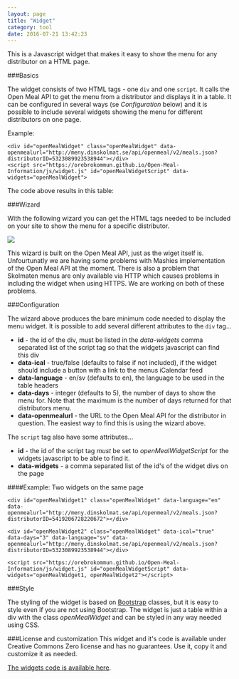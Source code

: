 ```yaml
---
layout: page
title: "Widget"
category: tool
date: 2016-07-21 13:42:23
---
```


This is a Javascript widget that makes it easy to show the menu for any distributor on a HTML page.

###Basics

The widget consists of two HTML tags - one <code>div</code> and one <code>script</code>. It calls the Open Meal API to get the menu from a distributor and displays it in a table. It can be configured in several ways (se *Configuration* below) and it is possible to include several widgets showing the menu for different distributors on one page.

Example:

<pre><code>&lt;div id=&quot;openMealWidget&quot; class=&quot;openMealWidget&quot; data-openmealurl=&quot;http://meny.dinskolmat.se/api/openmeal/v2/meals.json?distributorID=5323089923538944&quot;&gt;&lt;/div&gt;
&lt;script src=&quot;https://orebrokommun.github.io/Open-Meal-Information/js/widget.js&quot; id=&quot;openMealWidgetScript&quot; data-widgets=&quot;openMealWidget&quot;&gt;</code></pre>

The code above results in this table:

<div id="openMealWidget" class="openMealWidget" data-openmealurl="http://meny.dinskolmat.se/api/openmeal/v2/meals.json?distributorID=5323089923538944"></div>
<script src="https://orebrokommun.github.io/Open-Meal-Information/js/widget.js" id="openMealWidgetScript" data-widgets="openMealWidget"></script>

###Wizard

With the following wizard you can get the HTML tags needed to be included on your site to show the menu for a specific distributor.

<div id="openMealWizard">
    <div class="alert alert-danger" style="display: none"></div>
    <form>
        <p id="dataProvidersContainer">
            <img src="{{ site.baseurl }}/img/loader.gif" class="loadingImage"/>
            <select id="dataProviders" style="display: none">
                <option value="">-- 1. Pick Data Provider --</option> 
            </select>                
        </p>
        <p id="distributorsContainer" style="display: none">
            <img src="{{ site.baseurl }}/img/loader.gif" class="loadingImage"/>
            <select id="distributors" style="display: none">
                <option value="">-- 2. Pick Distributor --</option> 
            </select>            
        </p>
    </form>
    <div id="widgetCodeContainer" style="display: none">
        <p>Include this in your HTML where you want to show the menu:</p>
        <pre id="openMealWidgetCode"><code></code></pre>
    </div>
    <div id="openMealWidgetExampleContainer" style="display: none">
        <p>This is what the widget will look like:</p><br/>
        <div id="openMealWidgetExample"></div>
    </div>
</div>

This wizard is built on the Open Meal API, just as the wiget itself is. Unfourtunatly we are having some problems with Mashies implementation of the Open Meal API at the moment. There is also a problem that Skolmaten menus are only available via HTTP which causes problems in including the widget when using HTTPS. We are working on both of these problems.

###Configuration

The wizard above produces the bare minimum code needed to display the menu widget. It is possible to add several different attributes to the <code>div</code> tag...

* **id** - the id of the div, must be listed in the *data-widgets* comma separated list of the script tag so that the widgets javascript can find this div
* **data-ical** - true/false (defaults to false if not included), if the widget should include a button with a link to the menus iCalendar feed
* **data-language** - en/sv (defaults to en), the language to be used in the table headers
* **data-days** - integer (defaults to 5), the number of days to show the menu for. Note that the maximum is the number of days returned for that distributors menu.
* **data-openmealurl** - the URL to the Open Meal API for the distributor in question. The easiest way to find this is using the wizard above.

The <code>script</code> tag also have some attributes...

* **id** - the id of the script tag *must* be set to *openMealWidgetScript* for the widgets javascript to be able to find it. 
* **data-widgets** - a comma separated list of the id's of the widget divs on the page

####Example: Two widgets on the same page
<pre><code>&lt;div id=&quot;openMealWidget1&quot; class="openMealWidget" data-language=&quot;en&quot; data-openmealurl=&quot;http://meny.dinskolmat.se/api/openmeal/v2/meals.json?distributorID=5419206728220672&quot;&gt;&lt;/div&gt;

&lt;div id=&quot;openMealWidget2&quot; class="openMealWidget" data-ical=&quot;true&quot; data-days=&quot;3&quot; data-language=&quot;sv&quot; data-openmealurl=&quot;http://meny.dinskolmat.se/api/openmeal/v2/meals.json?distributorID=5323089923538944&quot;&gt;&lt;/div&gt;

&lt;script src=&quot;https://orebrokommun.github.io/Open-Meal-Information/js/widget.js&quot; id=&quot;openMealWidgetScript&quot; data-widgets=&quot;openMealWidget1, openMealWidget2&quot;&gt;&lt;/script&gt;</code></pre>

###Style

The styling of the widget is based on [Bootstrap](http://getbootstrap.com/) classes, but it is easy to style even if you are not using Bootstrap. The widget is just a table within a div with the class *openMealWidget* and can be styled in any way needed using CSS.

###License and customization
This widget and it's code is available under Creative Commons Zero license and has no guarantees. Use it, copy it and customize it as needed. 

[The widgets code is available here](https://orebrokommun.github.io/Open-Meal-Information/js/widget.js).
